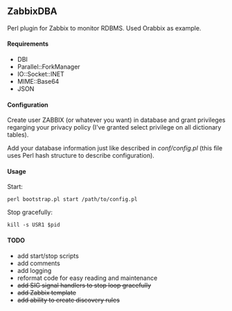 ## ZabbixDBA
Perl plugin for Zabbix to monitor RDBMS. Used Orabbix as example.

#### Requirements
- DBI
- Parallel::ForkManager
- IO::Socket::INET
- MIME::Base64
- JSON

#### Configuration
Create user ZABBIX (or whatever you want) in database and grant privileges regarging your privacy policy (I've granted select privilege on all dictionary tables).  
  
Add your database information just like described in _conf/config.pl_ (this file uses Perl hash structure to describe configuration).

#### Usage
Start:  
```
perl bootstrap.pl start /path/to/config.pl
```

Stop gracefully:  
```
kill -s USR1 $pid
```

#### TODO
- add start/stop scripts
- add comments
- add logging
- reformat code for easy reading and maintenance
- ~~add SIG signal handlers to stop loop gracefully~~
- ~~add Zabbix template~~
- ~~add ability to create discovery rules~~
